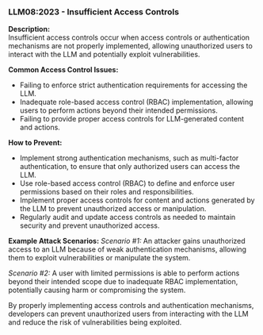 ### LLM08:2023 - Insufficient Access Controls

**Description:**  
Insufficient access controls occur when access controls or authentication mechanisms are not properly implemented, allowing unauthorized users to interact with the LLM and potentially exploit vulnerabilities.

**Common Access Control Issues:**
- Failing to enforce strict authentication requirements for accessing the LLM.
- Inadequate role-based access control (RBAC) implementation, allowing users to perform actions beyond their intended permissions.
- Failing to provide proper access controls for LLM-generated content and actions.

**How to Prevent:**
- Implement strong authentication mechanisms, such as multi-factor authentication, to ensure that only authorized users can access the LLM.
- Use role-based access control (RBAC) to define and enforce user permissions based on their roles and responsibilities.
- Implement proper access controls for content and actions generated by the LLM to prevent unauthorized access or manipulation.
- Regularly audit and update access controls as needed to maintain security and prevent unauthorized access.

**Example Attack Scenarios:**
_Scenario #1:_ An attacker gains unauthorized access to an LLM because of weak authentication mechanisms, allowing them to exploit vulnerabilities or manipulate the system.

_Scenario #2:_ A user with limited permissions is able to perform actions beyond their intended scope due to inadequate RBAC implementation, potentially causing harm or compromising the system.

By properly implementing access controls and authentication mechanisms, developers can prevent unauthorized users from interacting with the LLM and reduce the risk of vulnerabilities being exploited.
